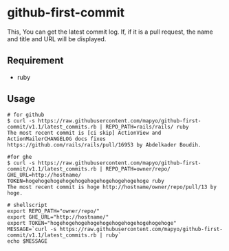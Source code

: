 github-first-commit
===================

This, You can get the latest commit log.
If, if it is a pull request, the name and title and URL will be displayed.

## Requirement
* ruby

## Usage
```
# for github
$ curl -s https://raw.githubusercontent.com/mapyo/github-first-commit/v1.1/latest_commits.rb | REPO_PATH=rails/rails/ ruby
The most recent commit is [ci skip] ActionView and ActionMailerCHANGELOG docs fixes https://github.com/rails/rails/pull/16953 by Abdelkader Boudih.

#for ghe
$ curl -s https://raw.githubusercontent.com/mapyo/github-first-commit/v1.1/latest_commits.rb | REPO_PATH=owner/repo/ GHE_URL=http://hostname/ TOKEN=hogehogehogehogehogehogehogehogehogehoge ruby
The most recent commit is hoge http://hostname/owner/repo/pull/13 by hoge.
```

```
# shellscript
export REPO_PATH="owner/repo/"
export GHE_URL="http://hostname/"
export TOKEN="hogehogehogehogehogehogehogehogehogehoge"
MESSAGE=`curl -s https://raw.githubusercontent.com/mapyo/github-first-commit/v1.1/latest_commits.rb | ruby`
echo $MESSAGE
```
